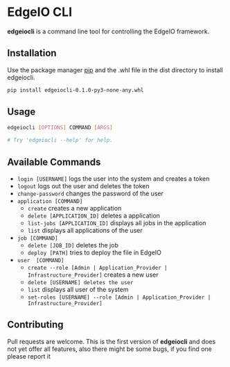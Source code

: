 # EdgeIO CLI

**edgeiocli** is a command line tool for controlling the EdgeIO framework.

## Installation

Use the package manager [pip](https://pip.pypa.io/en/stable/) and the .whl file in the dist directory to install
edgeiocli.

```bash
pip install edgeiocli-0.1.0-py3-none-any.whl
```

## Usage

```bash
edgeiocli [OPTIONS] COMMAND [ARGS]

# Try 'edgeiocli --help' for help.
```

## Available Commands

- `login [USERNAME]` logs the user into the system and creates a token
- `logout` logs out the user and deletes the token
- `change-password` changes the password of the user
- `application [COMMAND]`
    - `create` creates a new application
    - `delete [APPLICATION_ID]` deletes a application
    - `list-jobs [APPLICATION_ID]` displays all jobs in the application
    - `list` displays all applications of the user
- `job [COMMAND]`
    - `delete [JOB_ID]` deletes the job
    - `deploy [PATH]` tries to deploy the file in EdgeIO
- `user  [COMMAND]`
    - `create --role [Admin | Application_Provider | Infrastructure_Provider]` creates a new user
    - `delete [USERNAME] deletes the user`
    - `list` displays all user of the system
    - `set-roles [USERNAME] --role [Admin | Application_Provider | Infrastructure_Provider]`

## Contributing

Pull requests are welcome. This is the first version of **edgeiocli** and does not yet offer all features, also there
might be some bugs, if you find one please report it 